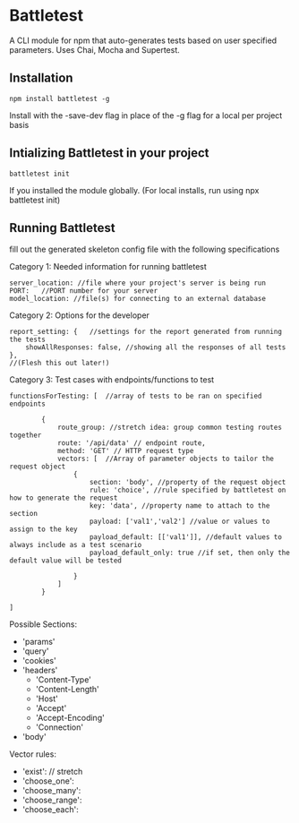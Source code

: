 # Battletest

A CLI module for npm that auto-generates tests based on user specified parameters.
Uses Chai, Mocha and Supertest.

## Installation

`npm install battletest -g`

Install with the -save-dev flag in place of the -g flag for a local per project basis

## Intializing Battletest in your project

`battletest init`

If you installed the module globally. (For local installs, run using npx battletest init)

## Running Battletest

fill out the generated skeleton config file with the following specifications


Category 1: Needed information for running battletest

    server_location: //file where your project's server is being run
    PORT:   //PORT number for your server
    model_location: //file(s) for connecting to an external database

Category 2: Options for the developer

    report_setting: {   //settings for the report generated from running the tests
        showAllResponses: false, //showing all the responses of all tests
    },
    //(Flesh this out later!)

Category 3: Test cases with endpoints/functions to test
    
    functionsForTesting: [  //array of tests to be ran on specified endpoints
        
            {
                route_group: //stretch idea: group common testing routes together
                route: '/api/data' // endpoint route,
                method: 'GET' // HTTP request type
                vectors: [  //Array of parameter objects to tailor the request object
                    {
                        section: 'body', //property of the request object
                        rule: 'choice', //rule specified by battletest on how to generate the request
                        key: 'data', //property name to attach to the section
                        payload: ['val1','val2'] //value or values to assign to the key
                        payload_default: [['val1']], //default values to always include as a test scenario
                        payload_default_only: true //if set, then only the default value will be tested

                    }
                ]
            }
        
    ]

Possible Sections:
- 'params'
- 'query'
- 'cookies'
- 'headers'
    - 'Content-Type'
    - 'Content-Length'
    - 'Host'
    - 'Accept'
    - 'Accept-Encoding'
    - 'Connection'
- 'body'

Vector rules:
- 'exist': // stretch
- 'choose_one':
- 'choose_many':
- 'choose_range':
- 'choose_each':
